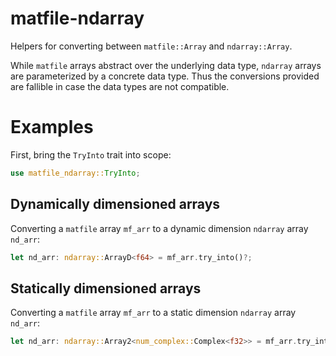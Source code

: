 # matfile-ndarray

Helpers for converting between `matfile::Array` and `ndarray::Array`.

While `matfile` arrays abstract over the underlying data type, `ndarray`
arrays are parameterized by a concrete data type. Thus the conversions
provided are fallible in case the data types are not compatible.

# Examples

First, bring the `TryInto` trait into scope:

```rust
use matfile_ndarray::TryInto;
```

## Dynamically dimensioned arrays

Converting a `matfile` array `mf_arr` to a dynamic dimension `ndarray` array
`nd_arr`:
```rust
let nd_arr: ndarray::ArrayD<f64> = mf_arr.try_into()?;
```

## Statically dimensioned arrays

Converting a `matfile` array `mf_arr` to a static dimension `ndarray` array
`nd_arr`:
```rust
let nd_arr: ndarray::Array2<num_complex::Complex<f32>> = mf_arr.try_into()?;
```
